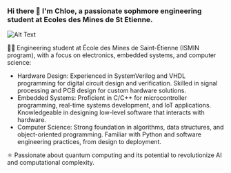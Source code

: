 ### Hi there 👋 I'm Chloe, a passionate sophmore engineering student at Ecoles des Mines de St Etienne. 



![Alt Text](https://media.giphy.com/media/S7u66urzxc2J2/giphy.gif)

<!-- 
    This line contains a commented-out URL to a Giphy GIF:
    https://media.giphy.com/media/v1.Y2lkPTc5MGI3NjExMDM4Zm83MzA0dDc5eHdtMHpvZHZ0enZmams5MWRmM21tdDVndG1lOSZlcD12MV9pbnRlcm5hbF9naWZfYnlfaWQmY3Q9Zw/xTiTngQ7Gpakdpm4nu/giphy.gif 
    It's commented out, so it won't be rendered.
-->

<!-- 
    This line contains a commented-out URL to a Tenor GIF:
    https://media1.tenor.com/m/4ryx66tWEhcAAAAd/pixel-study.gif
    It's commented out, so it won't be rendered.
-->

👩‍💻 Engineering student at École des Mines de Saint-Étienne (ISMIN program), with a focus on electronics, embedded systems, and computer science:

* Hardware Design: Experienced in SystemVerilog and VHDL programming for digital circuit design and verification. Skilled in signal processing and PCB design for custom hardware solutions.
* Embedded Systems: Proficient in C/C++ for microcontroller programming, real-time systems development, and IoT applications. Knowledgeable in designing low-level software that interacts with hardware.
* Computer Science: Strong foundation in algorithms, data structures, and object-oriented programming. Familiar with Python and software engineering practices, from design to deployment.


⚛️ Passionate about quantum computing and its potential to revolutionize AI and computational complexity.
